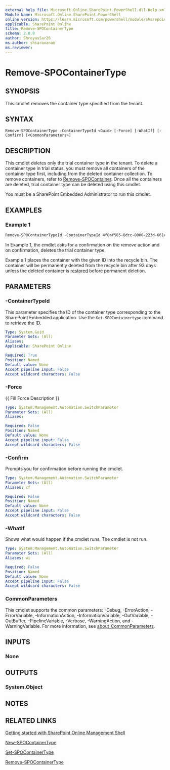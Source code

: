 ```yaml
---
external help file: Microsoft.Online.SharePoint.PowerShell.dll-Help.xml
Module Name: Microsoft.Online.SharePoint.PowerShell
online version: https://learn.microsoft.com/powershell/module/sharepoint-online/remove-spocontainertype
applicable: SharePoint Online
title: Remove-SPOContainerType
schema: 2.0.0
author: ShreyasSar26
ms.author: shsaravanan
ms.reviewer:
---
```


# Remove-SPOContainerType

## SYNOPSIS
This cmdlet removes the container type specified from the tenant.

## SYNTAX

```
Remove-SPOContainerType -ContainerTypeId <Guid> [-Force] [-WhatIf] [-Confirm] [<CommonParameters>]
```

## DESCRIPTION

This cmdlet deletes only the trial container type in the tenant. To delete a container type in trial status, you must remove all containers of the container type first, including from the deleted container collection. To remove containers, refer to [Remove-SPOContainer](./Remove-SPOContainer.md). Once all the containers are deleted, trial container type can be deleted using this cmdlet.

You must be a SharePoint Embedded Administrator to run this cmdlet.

## EXAMPLES

### Example 1

```powershell
Remove-SPOContainerTypeId -ContainerTypeId 4f0af585-8dcc-0000-223d-661eb2c604a8
```
In Example 1, the cmdlet asks for a confirmation on the remove action and on confirmation, deletes the trial container type.

Example 1 places the container with the given ID into the recycle bin. The container will be permanently deleted from the recycle bin after 93 days unless the deleted container is [restored](./Restore-SPODeletedContainer.md) before permanent deletion.

## PARAMETERS

### -ContainerTypeId

This parameter specifies the ID of the container type corresponding to the SharePoint Embedded application. Use the `Get-SPOContainertype` command to retrieve the ID.

```yaml
Type: System.Guid
Parameter Sets: (All)
Aliases:
Applicable: SharePoint Online

Required: True
Position: Named
Default value: None
Accept pipeline input: False
Accept wildcard characters: False
```

### -Force
{{ Fill Force Description }}

```yaml
Type: System.Management.Automation.SwitchParameter
Parameter Sets: (All)
Aliases:

Required: False
Position: Named
Default value: None
Accept pipeline input: False
Accept wildcard characters: False
```

### -Confirm
Prompts you for confirmation before running the cmdlet.

```yaml
Type: System.Management.Automation.SwitchParameter
Parameter Sets: (All)
Aliases: cf

Required: False
Position: Named
Default value: None
Accept pipeline input: False
Accept wildcard characters: False
```

### -WhatIf
Shows what would happen if the cmdlet runs.
The cmdlet is not run.

```yaml
Type: System.Management.Automation.SwitchParameter
Parameter Sets: (All)
Aliases: wi

Required: False
Position: Named
Default value: None
Accept pipeline input: False
Accept wildcard characters: False
```

### CommonParameters
This cmdlet supports the common parameters: -Debug, -ErrorAction, -ErrorVariable, -InformationAction, -InformationVariable, -OutVariable, -OutBuffer, -PipelineVariable, -Verbose, -WarningAction, and -WarningVariable. For more information, see [about_CommonParameters](https://go.microsoft.com/fwlink/?LinkID=113216).

## INPUTS

### None

## OUTPUTS

### System.Object

## NOTES

## RELATED LINKS

[Getting started with SharePoint Online Management Shell](/powershell/sharepoint/sharepoint-online/connect-sharepoint-online)

[New-SPOContainerType](./New-SPOContainerType.md)

[Set-SPOContainerType](./Set-SPOContainerType.md)

[Remove-SPOContainerType](./Get-SPOContainerType.md)

